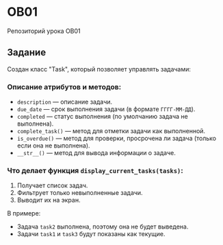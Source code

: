 # OB01
 Репозиторий урока OB01

## Задание
 Создан класс "Task", который позволяет управлять задачами:
 ### Описание атрибутов и методов:
- `description` — описание задачи.
- `due_date` — срок выполнения задачи (в формате `ГГГГ-ММ-ДД`).
- `completed` — статус выполнения (по умолчанию задача не выполнена).
- `complete_task()` — метод для отметки задачи как выполненной.
- `is_overdue()` — метод для проверки, просрочена ли задача (только если она не выполнена).
- `__str__()` — метод для вывода информации о задаче.

### Что делает функция `display_current_tasks(tasks)`:
1. Получает список задач.
2. Фильтрует только невыполненные задачи.
3. Выводит их на экран.

В примере:
- Задача `task2` выполнена, поэтому она не будет выведена.
- Задачи `task1` и `task3` будут показаны как текущие.